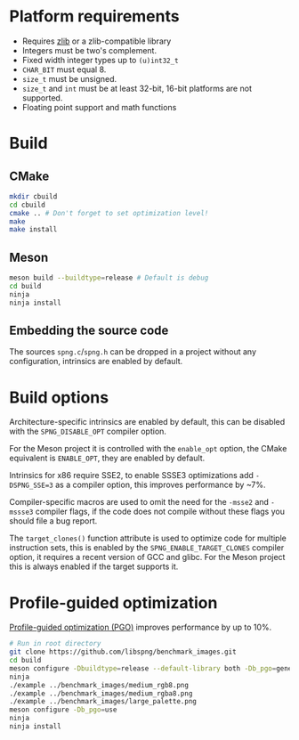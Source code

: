 # Platform requirements

* Requires [zlib](http://zlib.net) or a zlib-compatible library
* Integers must be two's complement.
* Fixed width integer types up to `(u)int32_t`
* `CHAR_BIT` must equal 8.
* `size_t` must be unsigned.
* `size_t` and `int` must be at least 32-bit, 16-bit platforms are not
supported.
* Floating point support and math functions

# Build

## CMake

```bash
mkdir cbuild
cd cbuild
cmake .. # Don't forget to set optimization level!
make
make install
```

## Meson

```bash
meson build --buildtype=release # Default is debug
cd build
ninja
ninja install
```

## Embedding the source code

The sources `spng.c`/`spng.h` can be dropped in a project without
any configuration, intrinsics are enabled by default.

# Build options

Architecture-specific intrinsics are enabled by default,
this can be disabled with the `SPNG_DISABLE_OPT` compiler option.

For the Meson project it is controlled with the `enable_opt` option,
the CMake equivalent is `ENABLE_OPT`, they are enabled by default.

Intrinsics for x86 require SSE2, to enable SSSE3 optimizations
add `-DSPNG_SSE=3` as a compiler option, this improves performance by ~7%.

Compiler-specific macros are used to omit the need for the `-msse2` and
`-mssse3` compiler flags, if the code does not compile without these flags
you should file a bug report.

The `target_clones()` function attribute is used to optimize code
for multiple instruction sets, this is enabled by the
`SPNG_ENABLE_TARGET_CLONES` compiler option, it requires a recent version
of GCC and glibc.
For the Meson project this is always enabled if the target supports it.

# Profile-guided optimization

[Profile-guided optimization (PGO)](https://clang.llvm.org/docs/UsersManual.html#profile-guided-optimization)
improves performance by up to 10%.

```bash
# Run in root directory
git clone https://github.com/libspng/benchmark_images.git
cd build
meson configure -Dbuildtype=release --default-library both -Db_pgo=generate
ninja
./example ../benchmark_images/medium_rgb8.png
./example ../benchmark_images/medium_rgba8.png
./example ../benchmark_images/large_palette.png
meson configure -Db_pgo=use
ninja
ninja install
```
